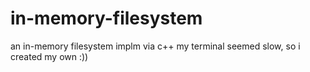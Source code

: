 # in-memory-filesystem
an in-memory filesystem implm via c++
my terminal seemed slow, so i created my own :))
